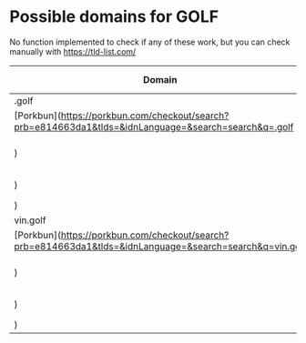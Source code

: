 # Possible domains for GOLF

No function implemented to check if any of these work, but you can check manually with https://tld-list.com/

| Domain | Porkbun | NameCheap | Google Domains |
|---|---|---|---|
| .golf | [Porkbun](https://porkbun.com/checkout/search?prb=e814663da1&tlds=&idnLanguage=&search=search&q=.golf) | [Namecheap](https://www.namecheap.com/domains/registration/results/?domain=.golf) | [Google](https://domains.google.com/registrar/search?searchTerm=.golf) |
| vin.golf | [Porkbun](https://porkbun.com/checkout/search?prb=e814663da1&tlds=&idnLanguage=&search=search&q=vin.golf) | [Namecheap](https://www.namecheap.com/domains/registration/results/?domain=vin.golf) | [Google](https://domains.google.com/registrar/search?searchTerm=vin.golf) |
